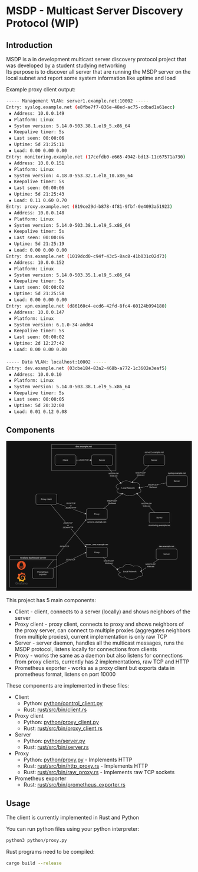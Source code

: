 # MSDP - Multicast Server Discovery Protocol (WIP)

## Introduction

MSDP is a in development multicast server discovery protocol project that was developed by a student studying networking  
Its purpose is to discover all server that are running the MSDP server on the local subnet and report some system information like uptime and load  

Example proxy client output:

```bash
----- Management VLAN: server1.example.net:10002 -----
Entry: syslog.example.net (e8fbe7f7-836e-48ed-ac75-cdbad1a61ecc)
 ▪ Address: 10.0.0.149
 ▪ Platform: Linux
 ▪ System version: 5.14.0-503.38.1.el9_5.x86_64
 ▪ Keepalive timer: 5s
 ▪ Last seen: 00:00:06
 ▪ Uptime: 5d 21:25:11
 ▪ Load: 0.00 0.00 0.00
Entry: monitoring.example.net (17cefdb0-e665-4942-bd13-11c67571a730)
 ▪ Address: 10.0.0.151
 ▪ Platform: Linux
 ▪ System version: 4.18.0-553.32.1.el8_10.x86_64
 ▪ Keepalive timer: 5s
 ▪ Last seen: 00:00:06
 ▪ Uptime: 5d 21:25:43
 ▪ Load: 0.11 0.60 0.70
Entry: proxy.example.net (819ce29d-b878-4f81-9fbf-0e4093a51923)
 ▪ Address: 10.0.0.148
 ▪ Platform: Linux
 ▪ System version: 5.14.0-503.38.1.el9_5.x86_64
 ▪ Keepalive timer: 5s
 ▪ Last seen: 00:00:06
 ▪ Uptime: 5d 21:25:19
 ▪ Load: 0.00 0.00 0.00
Entry: dns.example.net (1019dcd0-c94f-43c5-8ac8-41b031c02d73)
 ▪ Address: 10.0.0.152
 ▪ Platform: Linux
 ▪ System version: 5.14.0-503.35.1.el9_5.x86_64
 ▪ Keepalive timer: 5s
 ▪ Last seen: 00:00:02
 ▪ Uptime: 5d 21:25:58
 ▪ Load: 0.00 0.00 0.00
Entry: vpn.example.net (d86160c4-ecd6-42fd-8fc4-60124b994180)
 ▪ Address: 10.0.0.147
 ▪ Platform: Linux
 ▪ System version: 6.1.0-34-amd64
 ▪ Keepalive timer: 5s
 ▪ Last seen: 00:00:02
 ▪ Uptime: 2d 12:27:42
 ▪ Load: 0.00 0.00 0.00

----- Data VLAN: localhost:10002 -----
Entry: dev.example.net (03cbe184-83a2-468b-a772-1c3602e3eaf5)
 ▪ Address: 10.0.0.10
 ▪ Platform: Linux
 ▪ System version: 5.14.0-503.38.1.el9_5.x86_64
 ▪ Keepalive timer: 5s
 ▪ Last seen: 00:00:05
 ▪ Uptime: 5d 20:32:00
 ▪ Load: 0.01 0.12 0.08
```

## Components

![Component diagram](MSDP.svg)

This project has 5 main components:

- Client - client, connects to a server (locally) and shows neighbors of the server
- Proxy client - proxy client, connects to proxy and shows neighbors of the proxy server, can connect to multiple proxies (aggregates neighbors from multiple proxies), current implementation is only raw TCP
- Server - server daemon, handles all the multicast messages, runs the MSDP protocol, listens locally for connections from clients
- Proxy - works the same as a daemon but also listens for connections from proxy clients, currently has 2 implementations, raw TCP and HTTP
- Prometheus exporter - works as a proxy client but exports data in prometheus format, listens on port 10000

These components are implemented in these files:

- Client
  - Python: [python/control_client.py](python/control_client.py)
  - Rust: [rust/src/bin/client.rs](rust/src/bin/client.rs)
- Proxy client
  - Python: [python/proxy_client.py](python/proxy_client.py)
  - Rust: [rust/src/bin/proxy_client.rs](rust/src/bin/proxy_client.rs)
- Server
  - Python: [python/server.py](python/server.py)
  - Rust: [rust/src/bin/server.rs](rust/src/bin/server.rs)
- Proxy
  - Python: [python/proxy.py](python/proxy.py) - Implements HTTP
  - Rust: [rust/src/bin/http_proxy.rs](rust/src/bin/http_proxy.rs) - Implements HTTP
  - Rust: [rust/src/bin/raw_proxy.rs](rust/src/bin/raw_proxy.rs) - Implements raw TCP sockets
- Prometheus exporter
  - Rust: [rust/src/bin/prometheus_exporter.rs](rust/src/bin/prometheus_exporter.rs)

## Usage

The client is currently implemented in Rust and Python

You can run python files using your python interpreter:
```bash
python3 python/proxy.py
```

Rust programs need to be compiled:
```bash
cargo build --release
```
